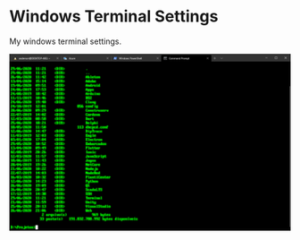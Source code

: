# Windows Terminal Settings

My windows terminal settings.

<img src="https://github.com/arcostasi/windows-terminal/blob/master/ms-dos-prompt.png?raw=true" width="600">
